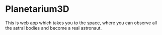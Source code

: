 # Planetarium3D
This is web app which takes you to the space, where you can observe all the astral bodies and become a real astronaut.
